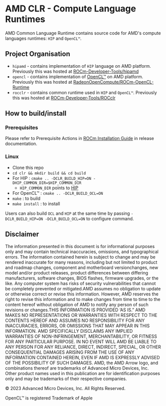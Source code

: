 # AMD CLR - Compute Language Runtimes

AMD Common Language Runtime contains source code for AMD's compute languages runtimes: `HIP` and `OpenCL™`.

## Project Organisation

- `hipamd` - contains implementation of `HIP` language on AMD platform. Previously this was hosted at [ROCm-Developer-Tools/hipamd](https://github.com/ROCm-Developer-Tools/hipamd)
- `opencl` - contains implementation of [OpenCL™](https://www.khronos.org/opencl/) on AMD platform. Previously this was hosted at [RadeonOpenCompute/ROCm-OpenCL-Runtime](https://github.com/RadeonOpenCompute/ROCm-OpenCL-Runtime)
- `rocclr` - contains common runtime used in `HIP` and `OpenCL™`. Previously this was hosted at [ROCm-Developer-Tools/ROCclr](https://github.com/ROCm-Developer-Tools/hipamd)

## How to build/install

### Prerequisites

Please refer to Prerequisite Actions in [ROCm Installation Guide](https://docs.amd.com/) in release documentation.

### Linux

- Clone this repo
- `cd clr && mkdir build && cd build`
- For HIP : `cmake .. -DCLR_BUILD_HIP=ON -DHIP_COMMON_DIR=$HIP_COMMON_DIR`
  - `HIP_COMMON_DIR` points to [HIP](https://github.com/ROCm-Developer-Tools/HIP)
- For OpenCL™ : `cmake .. -DCLR_BUILD_OCL=ON`
- `make` : to build
- `make install` : to install

Users can also build `OCL` and `HIP` at the same time by passing `-DCLR_BUILD_HIP=ON -DCLR_BUILD_OCL=ON` to configure command.

## Disclaimer

The information presented in this document is for informational purposes only and may contain technical inaccuracies, omissions, and typographical errors. The information contained herein is subject to change and may be rendered inaccurate for many reasons, including but not limited to product and roadmap changes, component and motherboard versionchanges, new model and/or product releases, product differences between differing manufacturers, software changes, BIOS flashes, firmware upgrades, or the like. Any computer system has risks of security vulnerabilities that cannot be completely prevented or mitigated.AMD assumes no obligation to update or otherwise correct or revise this information. However, AMD reserves the right to revise this information and to make changes from time to time to the content hereof without obligation of AMD to notify any person of such revisions or changes.THIS INFORMATION IS PROVIDED ‘AS IS.” AMD MAKES NO REPRESENTATIONS OR WARRANTIES WITH RESPECT TO THE CONTENTS HEREOF AND ASSUMES NO RESPONSIBILITY FOR ANY INACCURACIES, ERRORS, OR OMISSIONS THAT MAY APPEAR IN THIS INFORMATION. AMD SPECIFICALLY DISCLAIMS ANY IMPLIED WARRANTIES OF NON-INFRINGEMENT, MERCHANTABILITY, OR FITNESS FOR ANY PARTICULAR PURPOSE. IN NO EVENT WILL AMD BE LIABLE TO ANY PERSON FOR ANY RELIANCE, DIRECT, INDIRECT, SPECIAL, OR OTHER CONSEQUENTIAL DAMAGES ARISING FROM THE USE OF ANY INFORMATION CONTAINED HEREIN, EVEN IF AMD IS EXPRESSLY ADVISED OF THE POSSIBILITY OF SUCH DAMAGES. AMD, the AMD Arrow logo, and combinations thereof are trademarks of Advanced Micro Devices, Inc. Other product names used in this publication are for identification purposes only and may be trademarks of their respective companies.

© 2023 Advanced Micro Devices, Inc. All Rights Reserved.

OpenCL™ is registered Trademark of Apple
